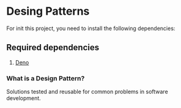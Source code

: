 # Desing Patterns

For init this project, you need to install the
following dependencies:

## Required dependencies

1. [Deno](https://deno.com/)

### What is a Design Pattern?

Solutions tested and reusable for common problems in software development.
